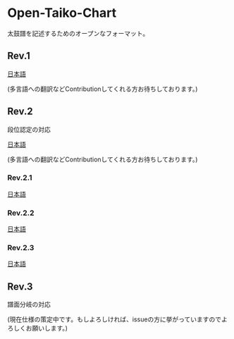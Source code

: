 # Open-Taiko-Chart
太鼓譜を記述するためのオープンなフォーマット。

## Rev.1

[日本語](https://github.com/AioiLight/Open-Taiko-Chart/blob/master/Rev1_ja-JP.md)

(多言語への翻訳などContributionしてくれる方お待ちしております。)

## Rev.2

段位認定の対応

[日本語](https://github.com/AioiLight/Open-Taiko-Chart/blob/master/Rev2_ja-JP.md)

(多言語への翻訳などContributionしてくれる方お待ちしております。)

### Rev.2.1

[日本語](https://github.com/AioiLight/Open-Taiko-Chart/blob/master/Rev2.1_ja-JP.md)

### Rev.2.2

[日本語](https://github.com/AioiLight/Open-Taiko-Chart/blob/master/Rev2.2_ja-JP.md)

### Rev.2.3

[日本語](https://github.com/AioiLight/Open-Taiko-Chart/blob/master/Rev2.3_ja-JP.md)

## Rev.3

譜面分岐の対応

(現在仕様の策定中です。もしよろしければ、issueの方に挙がっていますのでよろしくお願いします。)
